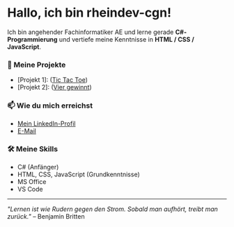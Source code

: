 # Hallo, ich bin rheindev-cgn!

Ich bin angehender Fachinformatiker AE und lerne gerade **C#-Programmierung** und vertiefe meine Kenntnisse in **HTML / CSS / JavaScript**.

### 🔧 Meine Projekte
- [Projekt 1]: ([Tic Tac Toe](https://rheindev-cgn.github.io/tictactoe/))
- [Projekt 2]: ([Vier gewinnt](https://rheindev-cgn.github.io/viergewinnt/))

### 📫 Wie du mich erreichst
- [Mein LinkedIn-Profil](https://www.linkedin.com/in/michael-overath-a9b9bb382/)
- [E-Mail](mailto:deine-email@example.com)

### 🛠️ Meine Skills
- C# (Anfänger)
- HTML, CSS, JavaScript (Grundkenntnisse)
- MS Office
- VS Code

---
 *"Lernen ist wie Rudern gegen den Strom. Sobald man aufhört, treibt man zurück."* – Benjamin Britten
